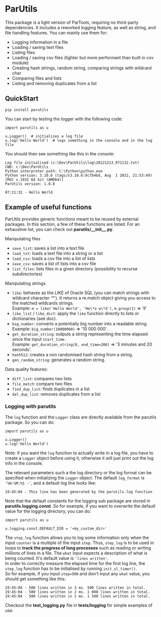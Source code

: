 # ParUtils
 
This package is a light version of ParTools, requiring no third-party dependencies. It includes a reworked logging feature, as well as string, and file handling features.
You can mainly use them for:
 
- Logging information in a file
- Loading / saving text files
- Listing files
- Loading / saving csv files (lighter but more performant than built in csv module)
- Creating hash strings, random string, comparing strings with wildcard char
- Comparing files and lists
- Listing and removing duplicates from a list
 
## QuickStart
  
    pip install parutils
 
You can start by testing the logger with the following code:

    import parutils as u

    u.Logger()  # initializes a log file
    u.log('Hello World')  # logs something in the console and in the log file

You should then see something like this in the console:
 
    Log file initialised (c:\Dev\ParUtils\log\20221213_072132.txt)
    CWD: c:\Dev\ParUtils
    Python interpreter path: C:\Python\python.exe
    Python version: 3.10.6 (tags/v3.10.6:9c7b4bd, Aug  1 2022, 21:53:49) [MSC v.1932 64 bit (AMD64)]
    ParUtils version: 1.0.8

    07:21:32 - Hello World

## Example of useful functions
 
ParUtils provides generic functions meant to be reused by external packages. In this section, a few of these functions are listed. For an exhaustive list, you can check out  __parutils/\_\_init\_\_.py__.

Manipulating files
- `save_list`: saves a list into a text file
- `load_txt`: loads a text file into a string or a list
- `load_csv`: loads a csv file into a list of lists
- `save_csv`: saves a list of lists into a csv file
- `list_files`: lists files in a given directory (possibility to recurse subdirectories)

Manipulating strings
- `like`: behaves as the LIKE of Oracle SQL (you can match strings with wildcard character '\*'). It returns a re.match object giving you access to the matched wildcards strings.  
Example: ``m = like('Hello World', 'He\*o w\*d')``, ``m.group(1)`` => 'll'
- `like_list` / `like_dict`: apply the `like` function directly to lists or dictionaries (see doc).
- `big_number`: converts a potentially big number into a readable string.  
Example: ``big_number(10000000)`` => '10 000 000'.
- `get_duration_string`: outputs a string representing the time elapsed since the input ``start_time``.  
Example: ``get_duration_string(0, end_time=200)`` => '3 minutes and 20 seconds'.
- `hash512`: creates a non randomised hash string from a string.
- `gen_random_string`: generates a random string.

Data quality features:
- `diff_list`: compares two lists
- `file_match`: compare two files
- `find_dup_list`: finds duplicates in a list
- `del_dup_list`: removes duplicates from a list

 
### Logging with parutils
 
The `log` function and the `Logger` class are directly available from the parutils package. So you can do:

    import parutils as u

    u.Logger()
    u.log('Hello World')

Note: if you want the `log` function to actually write in a log file, you have to create a ``Logger`` object before using it, otherwise it will just print out the log info in the console.

The relevant parameters such a the log directory or the log format can be specified when initializing the ``Logger`` object. The default ``log_format`` is ``'%H:%M:%S -'``, and a default log line looks like:
 
    19:45:04 - This line has been generated by the parutils.log function


Note that the default constants for the logging sub package are stored in __parutils.logging.const__. So for example, if you want to overwrite the default value for the logging directory, you can do:

    import parutils as u

    u.logging.const.DEFAULT_DIR = '<my_custom_dir>'
 
The `step_log` function allows you to log some information only when the input ``counter`` is a multiple of the input ``step``. Thus, `step_log` is to be used in loops to __track the progress of long processes__ such as reading or writing millions of lines in a file. The ``what`` input expects a description of what is being counted. It's default value is ``'lines written'``.  
In order to correctly measure the elapsed time for the first log line, the ``step_log`` function has to be initialised by running ``init_sl_timer()``.  
So for example, if you input ``step=500`` and don't input any ``what`` value, you should get something like this:
 
    19:45:04 - 500 lines written in 3 ms. 500 lines written in total.
    19:45:04 - 500 lines written in 2 ms. 1 000 lines written in total.
    19:45:04 - 500 lines written in 2 ms. 1 500 lines written in total.
 
Checkout the __test_logging.py__ file in __tests/logging__ for simple examples of use.
 